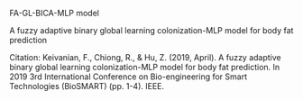 FA-GL-BICA-MLP model

A fuzzy adaptive binary global learning colonization-MLP model for body fat prediction


Citation:
Keivanian, F., Chiong, R., & Hu, Z. (2019, April). A fuzzy adaptive binary global learning colonization-MLP model for body fat prediction. In 2019 3rd International Conference on Bio-engineering for Smart Technologies (BioSMART) (pp. 1-4). IEEE.
